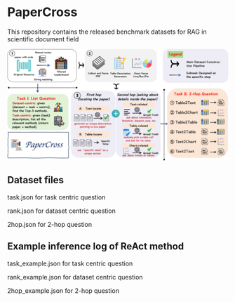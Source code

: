 # PaperCross

This repository contains the released benchmark datasets for RAG in scientific document field

![](main.png)

## Dataset files

task.json for task centric question

rank.json for dataset centric question

2hop.json for 2-hop question

## Example inference log of ReAct method

task_example.json for task centric question

rank_example.json for dataset centric question

2hop_example.json for 2-hop question
